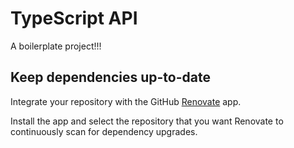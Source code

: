 # TypeScript API

A boilerplate project!!!

## Keep dependencies up-to-date

Integrate your repository with the GitHub [Renovate](https://github.com/apps/renovate) app.

Install the app and select the repository that you want Renovate to continuously scan for dependency upgrades.

